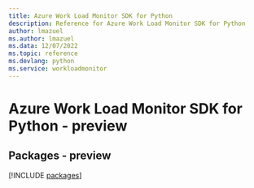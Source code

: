 ```yaml
---
title: Azure Work Load Monitor SDK for Python
description: Reference for Azure Work Load Monitor SDK for Python
author: lmazuel
ms.author: lmazuel
ms.data: 12/07/2022
ms.topic: reference
ms.devlang: python
ms.service: workloadmonitor
---
```

# Azure Work Load Monitor SDK for Python - preview
## Packages - preview
[!INCLUDE [packages](work-load-monitor-index.md)]